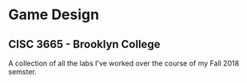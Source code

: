 # Game Design
## CISC 3665 - Brooklyn College
A collection of all the labs I've worked over the course of my Fall 2018 semster.

